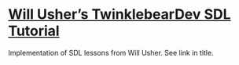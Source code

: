 # [Will Usher’s TwinklebearDev SDL Tutorial](http://www.willusher.io/pages/sdl2/) #

Implementation of SDL lessons from Will Usher. See link in title.

